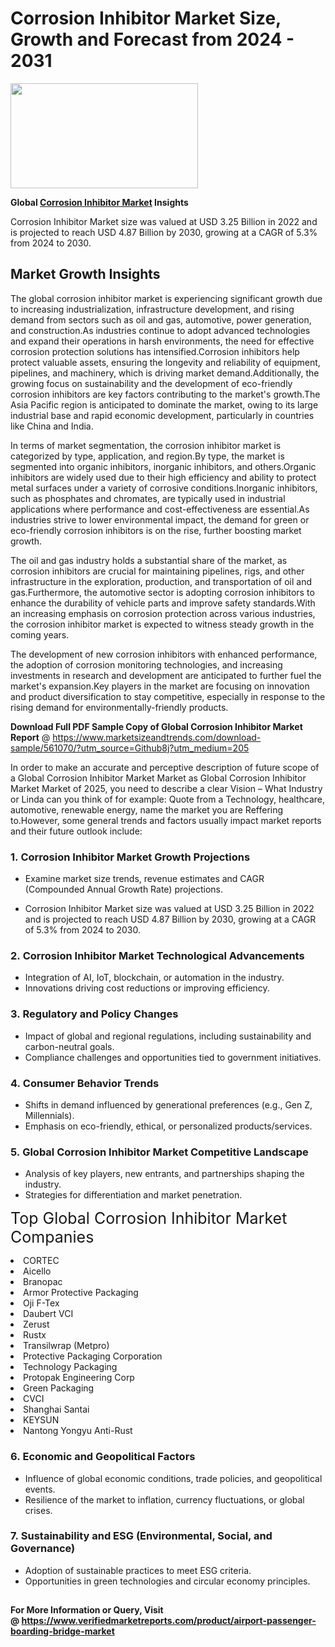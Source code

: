 <H1>Corrosion Inhibitor Market Size, Growth and Forecast from 2024 - 2031</H1><img class="aligncenter size-medium wp-image-584254" src="https://thirdeyenews.in/wp-content/uploads/2024/09/Global-Market-Research-300x168.jpeg" alt="" width="300" height="168" /><p><strong>Global&nbsp;<a href="https://www.marketsizeandtrends.com/download-sample/561070/?utm_source=Github8j?utm_medium=205">Corrosion Inhibitor Market</a> Insights</strong></p><p>Corrosion Inhibitor Market size was valued at USD 3.25 Billion in 2022 and is projected to reach USD 4.87 Billion by 2030, growing at a CAGR of 5.3% from 2024 to 2030.</p><p><h2>Market Growth Insights</h2> <p>The global corrosion inhibitor market is experiencing significant growth due to increasing industrialization, infrastructure development, and rising demand from sectors such as oil and gas, automotive, power generation, and construction.As industries continue to adopt advanced technologies and expand their operations in harsh environments, the need for effective corrosion protection solutions has intensified.Corrosion inhibitors help protect valuable assets, ensuring the longevity and reliability of equipment, pipelines, and machinery, which is driving market demand.Additionally, the growing focus on sustainability and the development of eco-friendly corrosion inhibitors are key factors contributing to the market's growth.The Asia Pacific region is anticipated to dominate the market, owing to its large industrial base and rapid economic development, particularly in countries like China and India.</p> <p>In terms of market segmentation, the corrosion inhibitor market is categorized by type, application, and region.By type, the market is segmented into organic inhibitors, inorganic inhibitors, and others.Organic inhibitors are widely used due to their high efficiency and ability to protect metal surfaces under a variety of corrosive conditions.Inorganic inhibitors, such as phosphates and chromates, are typically used in industrial applications where performance and cost-effectiveness are essential.As industries strive to lower environmental impact, the demand for green or eco-friendly corrosion inhibitors is on the rise, further boosting market growth.</p> <p>The oil and gas industry holds a substantial share of the market, as corrosion inhibitors are crucial for maintaining pipelines, rigs, and other infrastructure in the exploration, production, and transportation of oil and gas.Furthermore, the automotive sector is adopting corrosion inhibitors to enhance the durability of vehicle parts and improve safety standards.With an increasing emphasis on corrosion protection across various industries, the corrosion inhibitor market is expected to witness steady growth in the coming years.</p> <p>The development of new corrosion inhibitors with enhanced performance, the adoption of corrosion monitoring technologies, and increasing investments in research and development are anticipated to further fuel the market's expansion.Key players in the market are focusing on innovation and product diversification to stay competitive, especially in response to the rising demand for environmentally-friendly products.</p> <p><span class=""><strong>Download Full PDF Sample Copy of Global Corrosion Inhibitor Market Report</strong> @ <a href="https://www.marketsizeandtrends.com/download-sample/561070/?utm_source=Github8j?utm_medium=205" target="_blank">https://www.marketsizeandtrends.com/download-sample/561070/?utm_source=Github8j?utm_medium=205</a></span></p><p>In order to make an accurate and perceptive description of future scope of a Global&nbsp;Corrosion Inhibitor Market Market as Global&nbsp;Corrosion Inhibitor Market Market of 2025, you need to describe a clear Vision &ndash; What Industry or Linda can you think of for example: Quote from a Technology, healthcare, automotive, renewable energy, name the market you are Reffering to.However, some general trends and factors usually impact market reports and their future outlook include:</p><h3>1.&nbsp;<strong>Corrosion Inhibitor Market Growth Projections</strong></h3><ul><li>Examine market size trends, revenue estimates and CAGR (Compounded Annual Growth Rate) projections.</li><li><p>Corrosion Inhibitor Market size was valued at USD 3.25 Billion in 2022 and is projected to reach USD 4.87 Billion by 2030, growing at a CAGR of 5.3% from 2024 to 2030.</p></li></ul><h3>2.&nbsp;<strong>Corrosion Inhibitor Market Technological Advancements</strong></h3><ul><li>Integration of AI, IoT, blockchain, or automation in the industry.</li><li>Innovations driving cost reductions or improving efficiency.</li></ul><h3>3.&nbsp;<strong>Regulatory and Policy Changes</strong></h3><ul><li>Impact of global and regional regulations, including sustainability and carbon-neutral goals.</li><li>Compliance challenges and opportunities tied to government initiatives.</li></ul><h3>4.&nbsp;<strong>Consumer Behavior Trends</strong></h3><ul><li>Shifts in demand influenced by generational preferences (e.g., Gen Z, Millennials).</li><li>Emphasis on eco-friendly, ethical, or personalized products/services.</li></ul><h3>5.&nbsp;<strong>Global Corrosion Inhibitor Market Competitive Landscape</strong></h3><ul><li>Analysis of key players, new entrants, and partnerships shaping the industry.</li><li>Strategies for differentiation and market penetration.</li></ul><p data-pm-slice="1 1 []"><span style="color: inherit; font-family: inherit; font-size: 25px;">Top Global Corrosion Inhibitor Market Companies</span></p><div class="" data-test-id=""><p><li>CORTEC</li><li> Aicello</li><li> Branopac</li><li> Armor Protective Packaging</li><li> Oji F-Tex</li><li> Daubert VCI</li><li> Zerust</li><li> Rustx</li><li> Transilwrap (Metpro)</li><li> Protective Packaging Corporation</li><li> Technology Packaging</li><li> Protopak Engineering Corp</li><li> Green Packaging</li><li> CVCI</li><li> Shanghai Santai</li><li> KEYSUN</li><li> Nantong Yongyu Anti-Rust</li></p></div><h3>6.&nbsp;<strong>Economic and Geopolitical Factors</strong></h3><ul><li>Influence of global economic conditions, trade policies, and geopolitical events.</li><li>Resilience of the market to inflation, currency fluctuations, or global crises.</li></ul><h3>7.&nbsp;<strong>Sustainability and ESG (Environmental, Social, and Governance)</strong></h3><ul><li>Adoption of sustainable practices to meet ESG criteria.</li><li>Opportunities in green technologies and circular economy principles.</li></ul><h2><strong style="font-size: 14px;">For More Information or Query, Visit @&nbsp;</strong><a style="background-color: #ffffff; font-size: 14px;" href="https://www.marketsizeandtrends.com/report/corrosion-inhibitor-market/" target="_blank">https://www.verifiedmarketreports.com/product/airport-passenger-boarding-bridge-market</a></h2>